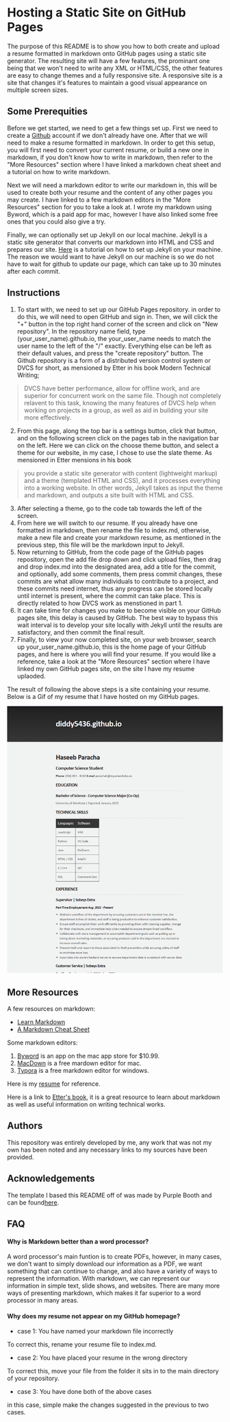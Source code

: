 # Hosting a Static Site on GitHub Pages

The purpose of this README is to show you how to both create and upload a resume formatted in markdown onto GitHub pages using a static site generator. The resulting site will have a few features, the prominant one being that we won't need to write any XML or HTML/CSS, the other features are easy to change themes and a fully responsive site. A responsive site is a site that changes it's features to maintain a good visual appearance on multiple screen sizes.

## Some Prerequities

Before we get started, we need to get a few things set up. First we need to create a [Github](https://github.com) account if we don't already have one. After that we will need to make a resume formatted in markdown. In order to get this setup, you will first need to convert your current resume, or build a new one in markdown, if you don't know how to write in markdown, then refer to the "More Resources" section where I have linked a markdown cheat sheet and a tutorial on how to write markdown.

Next we will need a markdown editor to write our markdown in, this will be used to create both your resume and the content of any other pages you may create. I have linked to a few markdown editors in the "More Resources" section for you to take a look at. I wrote my markdown using Byword, which is a paid app for mac, however I have also linked some free ones that you could also give a try.

Finally, we can optionally set up Jekyll on our local machine. Jekyll is a static site generator that converts our markdown into HTML and CSS and prepares our site. [Here](https://jekyllrb.com/docs/installation/) is a tutorial on how to set up Jekyll on your machine. The reason we would want to have Jekyll on our machine is so we do not have to wait for github to update our page, which can take up to 30 minutes after each commit.

## Instructions

1. To start with, we need to set up our GitHub Pages repository. in order to do this, we will need to open GitHub and sign in. Then, we will click the "+" button in the top right hand corner of the screen and click on "New repository". In the repository name field, type (your_user_name).github.io, the your_user_name needs to match the user name to the left of the "/" exactly. Everything else can be left as their default values, and press the "create repository" button. The Github repository is a form of a distributed version control system or DVCS for short, as mensioned by Etter in his book Modern Technical Writing;
> DVCS have better performance, allow for offline work, and are superior for concurrent work on the same file.
Though not completely relavent to this task, knowing the many features of DVCS help when working on projects in a group, as well as aid in building your site more effectively.
2. From this page, along the top bar is a settings button, click that button, and on the following screen click on the pages tab in the navigation bar on the left. Here we can click on the choose theme button, and select a theme for our website, in my case, I chose to use the slate theme. As mensioned in Etter mensions in his book 
> you provide a static site generator with content (lightweight markup) and a theme (templated HTML and CSS), and it processes everything into a working website.
In other words, Jekyll takes as input the theme and markdown, and outputs a site built with HTML and CSS.
3. After selecting a theme, go to the code tab towards the left of the screen.
4. From here we will switch to our resume. If you already have one formatted in markdown, then rename the file to index.md, otherwise, make a new file and create your markdown resume, as mentioned in the previous step, this file will be the markdown input to Jekyll.
4. Now returning to GitHub, from the code page of the GitHub pages repository, open the add file drop down and click upload files, then drag and drop index.md into the designated area, add a title for the commit, and optionally, add some comments, them press commit changes, these commits are what allow many individuals to contribute to a project, and these commits need internet, thus any progress can be stored locally until internet is present, where the commit can take place. This is directly related to how DVCS work as menstioned in part 1.
5. It can take time for changes you make to become visible on your GitHub pages site, this delay is caused by GitHub. The best way to bypass this wait interval is to develop your site locally with Jekyll until the results are satisfactory, and then commit the final result.
6. Finally, to view your now completed site, on your web browser, search up your_user_name.github.io, this is the home page of your GitHub pages, and here is where you will find your resume. If you would like a reference, take a look at the "More Resources" section where I have linked my own GitHub pages site, on the site I have my resume uplaoded. 

The result of following the above steps is a site containing your resume. Below is a Gif of my resume that I have hosted on my GitHub pages.

![Gif of my resume](https://github.com/diddy5436/diddy5436.github.io/blob/main/Animation.gif)

## More Resources

A few resources on markdown:

- [Learn Markdown](https://www.markdowntutorial.com)
- [A Markdown Cheat Sheet](https://www.markdownguide.org/basic-syntax/)

Some markdown editors:

1. [Byword](https://apps.apple.com/us/app/byword/id420212497?mt=12) is an app on the mac app store for $10.99.
2. [MacDown](https://macdown.uranusjr.com) is a free mardown editor for mac.
3. [Typora](https://typora.io/#windows) is a free markdown editor for windows.

Here is my [resume](https://diddy5436.github.io/resume) for reference.

Here is a link to [Etter's book](https://www.amazon.ca/Modern-Technical-Writing-Introduction-Documentation-ebook/dp/B01A2QL9SS), it is a great resource to learn about markdown as well as useful information on writing technical works.

## Authors

This repository was entirely developed by me, any work that was not my own has been noted and any necessary links to my sources have been provided.

## Acknowledgements

The template I based this README off of was made by Purple Booth and can be found[here](https://github.com/PurpleBooth/a-good-readme-template).

## FAQ

#### Why is Markdown better than a word processor?

A word processor's main funtion is to create PDFs, however, in many cases, we don't want to simply download our information as a PDF, we want something that can continue to change, and also have a variety of ways to represent the information. With markdown, we can represent our information in simple text, slide shows, and websites. There are many more ways of presenting markdown, which makes it far superior to a word processor in many areas.

#### Why does my resume not appear on my GitHub homepage?

- case 1: You have named your markdown file incorrectly

To correct this, rename your resume file to index.md.

- case 2: You have placed your resume in the wrong directory

To correct this, move your file from the folder it sits in to the main directory of your repository.

- case 3: You have done both of the above cases

in this case, simple make the changes suggested in the previous to two cases.